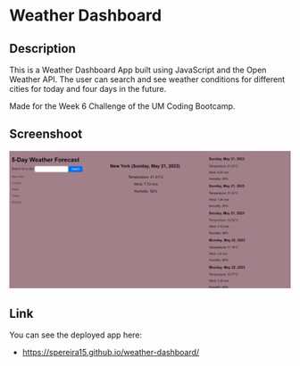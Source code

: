 # Weather Dashboard

## Description

This is a Weather Dashboard App built using JavaScript and the Open Weather API. The user can search and see weather conditions for different cities for today and four days in the future.

Made for the Week 6 Challenge of the UM Coding Bootcamp.

## Screenshoot

![screenshot](images/screenshot.png)

## Link

You can see the deployed app here:

- https://spereira15.github.io/weather-dashboard/

